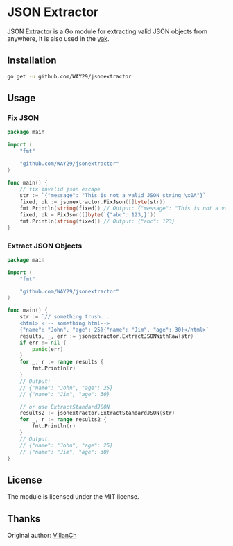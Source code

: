 # JSON Extractor
JSON Extractor is a Go module for extracting valid JSON objects from anywhere, It is also used in the [yak](https://github.com/yaklang/yakit).

## Installation
```bash
go get -u github.com/WAY29/jsonextractor
```

## Usage
### Fix JSON
```go
package main

import (
	"fmt"

	"github.com/WAY29/jsonextractor"
)

func main() {
    // fix invalid json escape
	str := `{"message": "This is not a valid JSON string \x0A"}`
	fixed, ok := jsonextractor.FixJson([]byte(str))
	fmt.Println(string(fixed)) // Output: {"message": "This is not a valid JSON string \u000a"}
    fixed, ok = FixJson([]byte(`{"abc": 123,}`))
	fmt.Println(string(fixed)) // Output: {"abc": 123}
}
```

### Extract JSON Objects
```go
package main

import (
	"fmt"

	"github.com/WAY29/jsonextractor"
)

func main() {
	str := `// something trush...
    <html> <!-- something html-->
    {"name": "John", "age": 25}{"name": "Jim", "age": 30}</html>`
	results, _, err := jsonextractor.ExtractJSONWithRaw(str)
    if err != nil {
        panic(err)
    }
	for _, r := range results {
		fmt.Println(r)
	}
    // Output:
	// {"name": "John", "age": 25}
	// {"name": "Jim", "age": 30}

    // or use ExtractStandardJSON
    results2 := jsonextractor.ExtractStandardJSON(str)
	for _, r := range results2 {
		fmt.Println(r)
	}
    // Output:
	// {"name": "John", "age": 25}
	// {"name": "Jim", "age": 30}
}
```

## License
The module is licensed under the MIT license.


## Thanks
Original author: [VillanCh](https://github.com/VillanCh)


